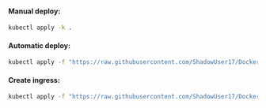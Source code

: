 #### Manual deploy:
```bash
kubectl apply -k .
```

#### Automatic deploy:
```bash
kubectl apply -f "https://raw.githubusercontent.com/ShadowUser17/DockerTemplates/master/K8S/loki/fluxcd-deploy.yml"
```

#### Create ingress:
```bash
kubectl apply -f "https://raw.githubusercontent.com/ShadowUser17/DockerTemplates/master/K8S/loki/ingress-test.yml"
```
